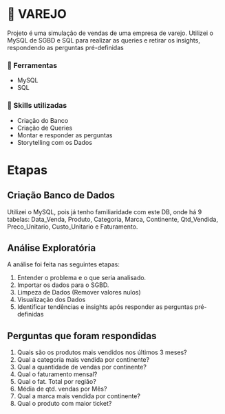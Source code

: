 # :open_book: VAREJO
Projeto é uma simulação de vendas de uma empresa de varejo. Utilizei o MySQL de SGBD e SQL para realizar as queries e retirar os insights, respondendo as perguntas pré-definidas
### :wrench: Ferramentas
- MySQL
- SQL
### :memo: Skills utilizadas
- Criação do Banco
- Criação de Queries
- Montar e responder as perguntas
- Storytelling com os Dados
# Etapas

## Criação Banco de Dados
Utilizei o MySQL, pois já tenho familiaridade com este DB, onde há 9 tabelas: Data_Venda, Produto, Categoria, Marca, Continente, Qtd_Vendida, Preco_Unitario, Custo_Unitario e Faturamento.

## Análise Exploratória
A análise foi feita nas seguintes etapas:
1. Entender o problema e o que seria analisado.
2. Importar os dados para o SGBD.
3. Limpeza de Dados (Remover valores nulos)
4. Visualização dos Dados
5. Identificar tendências e insights após responder as perguntas pré-definidas

## Perguntas que foram respondidas
1. Quais são os produtos mais vendidos nos últimos 3 meses?
2. Qual a categoria mais vendida por continente?
3. Qual a quantidade de vendas por continente?
4. Qual o faturamento mensal?
5. Qual o fat. Total por região?
6. Média de qtd. vendas por Mês?
7. Qual a marca mais vendida por continente?
8. Qual o produto com maior ticket?
